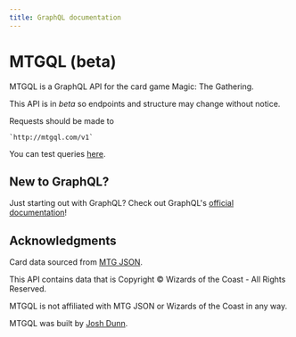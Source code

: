 ```yaml
---
title: GraphQL documentation
---
```


# MTGQL (beta)

MTGQL is a GraphQL API for the card game Magic: The Gathering.

This API is in *beta* so endpoints and structure may change without notice.

Requests should be made to

    `http://mtgql.com/v1`

You can test queries [here](http://mtgql.com/graphiql).


## New to GraphQL?

Just starting out with GraphQL? Check out GraphQL's [official documentation](http://graphql.org/)!

## Acknowledgments

Card data sourced from [MTG JSON](https://mtgjson.com). 

This API contains data that is Copyright © Wizards of the Coast - All Rights Reserved.

MTGQL is not affiliated with MTG JSON or Wizards of the Coast in any way.

MTGQL was built by [Josh Dunn](https://joshddunn.com).

